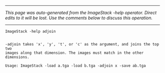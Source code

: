 
---

_This page was auto-generated from the ImageStack -help operator. Direct edits to it will be lost. Use the comments below to discuss this operation._

---

```
ImageStack -help adjoin


-adjoin takes 'x', 'y', 't', or 'c' as the argument, and joins the top two
images along that dimension. The images must match in the other dimensions.

Usage: ImageStack -load a.tga -load b.tga -adjoin x -save ab.tga

```
